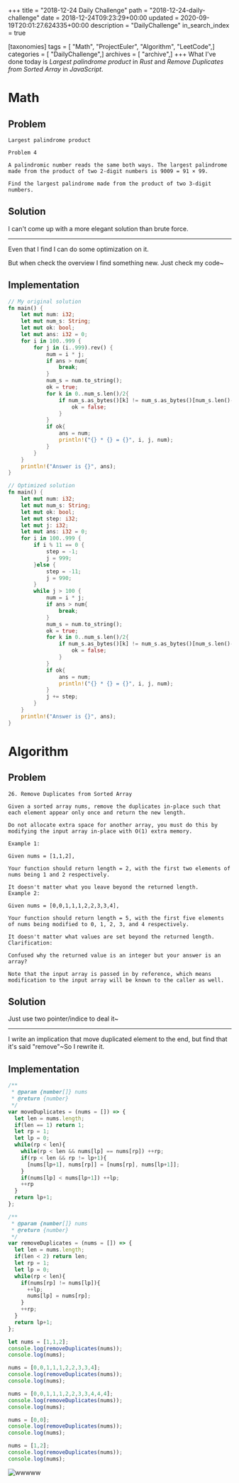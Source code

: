 +++
title = "2018-12-24 Daily Challenge"
path = "2018-12-24-daily-challenge"
date = 2018-12-24T09:23:29+00:00
updated = 2020-09-19T20:01:27.624335+00:00
description = "DailyChallenge"
in_search_index = true

[taxonomies]
tags = [ "Math", "ProjectEuler", "Algorithm", "LeetCode",]
categories = [ "DailyChallenge",]
archives = [ "archive",]
+++
What I've done today is *Largest palindrome product* in *Rust* and *Remove Duplicates from Sorted Array* in *JavaScript*.

<!-- more -->

# Math

## Problem

```
Largest palindrome product

Problem 4 

A palindromic number reads the same both ways. The largest palindrome made from the product of two 2-digit numbers is 9009 = 91 × 99.

Find the largest palindrome made from the product of two 3-digit numbers.
```

## Solution

I can't come up with a more elegant solution than brute force.

---

Even that I find I can do some optimization on it.

But when check the overview I find something new. Just check my code~

## Implementation

```Rust
// My original solution
fn main() {
    let mut num: i32;
    let mut num_s: String;
    let mut ok: bool;
    let mut ans: i32 = 0;
    for i in 100..999 {
        for j in (i..999).rev() {
            num = i * j;
            if ans > num{
                break;
            }
            num_s = num.to_string();
            ok = true;
            for k in 0..num_s.len()/2{
                if num_s.as_bytes()[k] != num_s.as_bytes()[num_s.len()-k-1]{
                    ok = false;
                }
            }
            if ok{
                ans = num;
                println!("{} * {} = {}", i, j, num);
            }
        }
    }
    println!("Answer is {}", ans);
}

// Optimized solution
fn main() {
    let mut num: i32;
    let mut num_s: String;
    let mut ok: bool;
    let mut step: i32;
    let mut j: i32;
    let mut ans: i32 = 0;
    for i in 100..999 {
        if i % 11 == 0 {
            step = -1;
            j = 999;
        }else {
            step = -11;
            j = 990;
        }
        while j > 100 {
            num = i * j;
            if ans > num{
                break;
            }
            num_s = num.to_string();
            ok = true;
            for k in 0..num_s.len()/2{
                if num_s.as_bytes()[k] != num_s.as_bytes()[num_s.len()-k-1]{
                    ok = false;
                }
            }
            if ok{
                ans = num;
                println!("{} * {} = {}", i, j, num);
            }
            j += step;
        }
    }
    println!("Answer is {}", ans);
}
```

# Algorithm

## Problem

```
26. Remove Duplicates from Sorted Array

Given a sorted array nums, remove the duplicates in-place such that each element appear only once and return the new length.

Do not allocate extra space for another array, you must do this by modifying the input array in-place with O(1) extra memory.

Example 1:

Given nums = [1,1,2],

Your function should return length = 2, with the first two elements of nums being 1 and 2 respectively.

It doesn't matter what you leave beyond the returned length.
Example 2:

Given nums = [0,0,1,1,1,2,2,3,3,4],

Your function should return length = 5, with the first five elements of nums being modified to 0, 1, 2, 3, and 4 respectively.

It doesn't matter what values are set beyond the returned length.
Clarification:

Confused why the returned value is an integer but your answer is an array?

Note that the input array is passed in by reference, which means modification to the input array will be known to the caller as well.
```

## Solution

Just use two pointer/indice to deal it~

---

I write an implication that move duplicated element to the end, but find that it's said "remove"~So I rewrite it.

## Implementation

```javascript
/**
 * @param {number[]} nums
 * @return {number}
 */
var moveDuplicates = (nums = []) => {
  let len = nums.length;
  if(len == 1) return 1;
  let rp = 1;
  let lp = 0;
  while(rp < len){
    while(rp < len && nums[lp] == nums[rp]) ++rp;
    if(rp < len && rp != lp+1){
      [nums[lp+1], nums[rp]] = [nums[rp], nums[lp+1]];
    }
    if(nums[lp] < nums[lp+1]) ++lp;
    ++rp
  }
  return lp+1;
};

/**
 * @param {number[]} nums
 * @return {number}
 */
var removeDuplicates = (nums = []) => {
  let len = nums.length;
  if(len < 2) return len;
  let rp = 1;
  let lp = 0;
  while(rp < len){
    if(nums[rp] != nums[lp]){
      ++lp;
      nums[lp] = nums[rp];
    }
    ++rp;
  }
  return lp+1;
};

let nums = [1,1,2];
console.log(removeDuplicates(nums));
console.log(nums);

nums = [0,0,1,1,1,2,2,3,3,4];
console.log(removeDuplicates(nums));
console.log(nums);

nums = [0,0,1,1,1,2,2,3,3,4,4,4];
console.log(removeDuplicates(nums));
console.log(nums);

nums = [0,0];
console.log(removeDuplicates(nums));
console.log(nums);

nums = [1,2];
console.log(removeDuplicates(nums));
console.log(nums);
```

![wwwww](1545619672492.png)